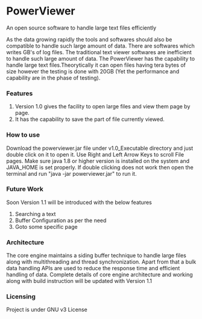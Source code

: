 # PowerViewer
An open source software to handle large text files efficiently

As the data growing rapidly the tools and softwares should also be compatible to handle such large amount of data. There are softwares which writes GB's of log files. The traditional text viewer softwares are inefficient to handle such large amount of data. The PowerViewer has the capability to handle large text files.Theorytically it can open files having tera bytes of size however the testing is done with 20GB (Yet the performance and capability are in the phase of testing).

### Features 
1. Version 1.0 gives the facility to open large files and view them page by page.
2. It has the capability to save the part of file currently viewed. 

### How to use 
Download the powerviewer.jar file under v1.0_Executable directory and just double click on it to open it. Use Right and Left Arrow Keys to scroll File pages. 
Make sure java 1.8 or higher version is installed on the system and JAVA_HOME is set properly. If double clicking does not work then open the terminal and run "java -jar powerviewer.jar" to run it.

### Future Work 
Soon Version 1.1 will be introduced with the below features 
1. Searching a text
2. Buffer Configuration as per the need
3. Goto some specific page 


### Architecture 
The core engine maintains a siding buffer technique to handle large files along with multithreading and thread synchronization. Apart from that a bulk data handling APIs are used to reduce the response time and efficient handling of data. Complete details of core engine architecture and working along with build instruction will be updated with Version 1.1

### Licensing 
Project is under GNU v3 License



